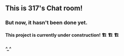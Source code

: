## This is 317's Chat room!
### But now, it hasn't been done yet.
#### This project is currently under construction! 🏗 🏗 🏗
##### ^_^
